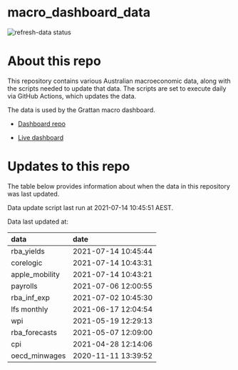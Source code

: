 
<!-- README.md is generated from README.Rmd. Please edit that file -->

# macro\_dashboard\_data

<!-- badges: start -->

![refresh-data
status](https://github.com/grattan/macro_dashboard_data/workflows/refresh-data/badge.svg)

<!-- badges: end -->

# About this repo

This repository contains various Australian macroeconomic data, along
with the scripts needed to update that data. The scripts are set to
execute daily via GitHub Actions, which updates the data.

The data is used by the Grattan macro dashboard.

  - [Dashboard repo](https://github.com/grattan/macrodashboard)

  - [Live dashboard](https://mattcowgill.shinyapps.io/macrodashboard/)

# Updates to this repo

The table below provides information about when the data in this
repository was last updated.

Data update script last run at 2021-07-14 10:45:51 AEST.

Data last updated at:

| data            | date                |
| :-------------- | :------------------ |
| rba\_yields     | 2021-07-14 10:45:44 |
| corelogic       | 2021-07-14 10:43:31 |
| apple\_mobility | 2021-07-14 10:43:21 |
| payrolls        | 2021-07-06 12:00:55 |
| rba\_inf\_exp   | 2021-07-02 10:45:30 |
| lfs monthly     | 2021-06-17 12:04:54 |
| wpi             | 2021-05-19 12:29:13 |
| rba\_forecasts  | 2021-05-07 12:09:00 |
| cpi             | 2021-04-28 12:14:06 |
| oecd\_minwages  | 2020-11-11 13:39:52 |

